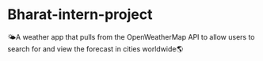 # Bharat-intern-project
🌤️A weather app that pulls from the OpenWeatherMap API to allow users to search for and view the forecast in cities worldwide🌎
